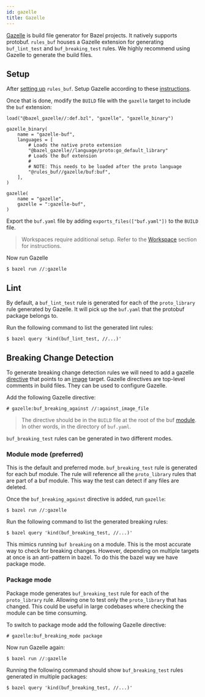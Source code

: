```yaml
---
id: gazelle
title: Gazelle
---
```


[Gazelle](https://github.com/bazelbuild/bazel-gazelle) is build file generator for Bazel projects. It natively supports protobuf. `rules_buf` houses a Gazelle extension for generating `buf_lint_test` and `buf_breaking_test` rules. We highly recommend using Gazelle to generate the build files.

## Setup
After [setting up](/build-systems/bazel/setup) `rules_buf`. Setup Gazelle according to these [instructions](https://github.com/bazelbuild/bazel-gazelle#setup).

Once that is done, modify the `BUILD` file with the `gazelle` target to include the `buf` extension:
```starlark
load("@bazel_gazelle//:def.bzl", "gazelle", "gazelle_binary")

gazelle_binary(
    name = "gazelle-buf",    
    languages = [
        # Loads the native proto extension
        "@bazel_gazelle//language/proto:go_default_library"
        # Loads the Buf extension
        #
        # NOTE: This needs to be loaded after the proto language
        "@rules_buf//gazelle/buf:buf",
    ],
)

gazelle(
    name = "gazelle",
    gazelle = ":gazelle-buf",
)
```

Export the `buf.yaml` file by adding `exports_files(["buf.yaml"])` to the `BUILD` file.

> Workspaces require additional setup. Refer to the [Workspace](#workspace) section for instructions.

Now run Gazelle
```terminal
$ bazel run //:gazelle
```

## Lint

By default, a `buf_lint_test` rule is generated for each of the `proto_library` rule generated by Gazelle. It will pick up the `buf.yaml` that the protobuf package belongs to.

Run the following command to list the generated lint rules:
```terminal
$ bazel query 'kind(buf_lint_test, //...)'
```

## Breaking Change Detection

To generate breaking change detection rules we will need to add a gazelle [directive](https://github.com/bazelbuild/bazel-gazelle#directives) that points to an [image](/reference/images) target. Gazelle directives are top-level comments in build files. They can be used to configure Gazelle.

Add the following Gazelle directive:
```starlark
# gazelle:buf_breaking_against //:against_image_file
```
> The directive should be in the `BUILD` file at the root of the buf [module](bsr/overview#module). In other words, in the directory of `buf.yaml`.

`buf_breaking_test` rules can be generated in two different modes.

### Module mode (preferred)

This is the default and preferred mode. `buf_breaking_test` rule is generated for each buf module. The rule will reference all the `proto_library` rules that are part of a buf module. This way the test can detect if any files are deleted.

Once the `buf_breaking_against` directive is added, run `gazelle`:
```terminal
$ bazel run //:gazelle
```

Run the following command to list the generated breaking rules:
```terminal
$ bazel query 'kind(buf_breaking_test, //...)'
```

This mimics running `buf breaking` on a module. This is the most accurate way to check for breaking changes. However, depending on multiple targets at once is an anti-pattern in bazel. To do this the bazel way we have package mode.

### Package mode

Package mode generates `buf_breaking_test` rule for each of the `proto_library` rule. Allowing one to test only the `proto_library` that has changed. This could be useful in large codebases where checking the module can be time consuming.

To switch to package mode add the following Gazelle directive:
```starlark
# gazelle:buf_breaking_mode package
```

Now run Gazelle again:
```terminal
$ bazel run //:gazelle
```

Running the following command should show `buf_breaking_test` rules generated in multiple packages:
```terminal
$ bazel query 'kind(buf_breaking_test, //...)'
```